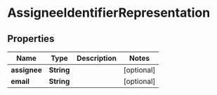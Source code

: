 # AssigneeIdentifierRepresentation

## Properties
Name | Type | Description | Notes
------------ | ------------- | ------------- | -------------
**assignee** | **String** |  |  [optional]
**email** | **String** |  |  [optional]
